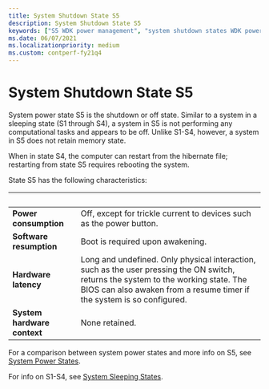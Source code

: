 ```yaml
---
title: System Shutdown State S5
description: System Shutdown State S5
keywords: ["S5 WDK power management", "system shutdown states WDK power management", "software resumption WDK power management", "resumption WDK power management", "hardware latency WDK power management", "system hardware context WDK power management", "hardware context WDK power management", "context WDK power management", "latency WDK power management", "system power states WDK kernel , shutdown state", "shutdown states WDK power management"]
ms.date: 06/07/2021
ms.localizationpriority: medium
ms.custom: contperf-fy21q4
---
```


# System Shutdown State S5


System power state S5 is the shutdown or off state. Similar to a system in a sleeping state (S1 through S4), a system in S5 is not performing any computational tasks and appears to be off. Unlike S1-S4, however, a system in S5 does not retain memory state.

When in state S4, the computer can restart from the hibernate file; restarting from state S5 requires rebooting the system.

State S5 has the following characteristics:

| &nbsp; | &nbsp; |
| ---- |:---- |
| **Power consumption** | Off, except for trickle current to devices such as the power button. |
| **Software resumption** | Boot is required upon awakening. |
| **Hardware latency** | Long and undefined. Only physical interaction, such as the user pressing the ON switch, returns the system to the working state. The BIOS can also awaken from a resume timer if the system is so configured. |
| **System hardware context** | None retained. |

For a comparison between system power states and more info on S5, see [System Power States](/windows/win32/power/system-power-states).

For info on S1-S4, see [System Sleeping States](/windows-hardware/drivers/kernel/system-sleeping-states).

